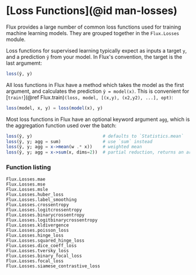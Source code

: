 # [Loss Functions](@id man-losses)

Flux provides a large number of common loss functions used for training machine learning models.
They are grouped together in the `Flux.Losses` module.

Loss functions for supervised learning typically expect as inputs a target `y`, and a prediction `ŷ` from your model.
In Flux's convention, the target is the last argumemt:

```julia
loss(ŷ, y)
```

All loss functions in Flux have a method which takes the model as the first argument, and calculates the prediction `ŷ = model(x)`.
This is convenient for [`train!`](@ref Flux.train)`(loss, model, [(x,y), (x2,y2), ...], opt)`:

```julia
loss(model, x, y) = loss(model(x), y)
```

Most loss functions in Flux have an optional keyword argument `agg`, which is the aggregation function used over the batch:

```julia
loss(ŷ, y)                           # defaults to `Statistics.mean`
loss(ŷ, y; agg = sum)                # use `sum` instead
loss(ŷ, y; agg = x->mean(w .* x))    # weighted mean
loss(ŷ, y; agg = x->sum(x, dims=2))  # partial reduction, returns an array
```

### Function listing

```@docs
Flux.Losses.mae
Flux.Losses.mse
Flux.Losses.msle
Flux.Losses.huber_loss
Flux.Losses.label_smoothing
Flux.Losses.crossentropy
Flux.Losses.logitcrossentropy
Flux.Losses.binarycrossentropy
Flux.Losses.logitbinarycrossentropy
Flux.Losses.kldivergence
Flux.Losses.poisson_loss
Flux.Losses.hinge_loss
Flux.Losses.squared_hinge_loss
Flux.Losses.dice_coeff_loss
Flux.Losses.tversky_loss
Flux.Losses.binary_focal_loss
Flux.Losses.focal_loss
Flux.Losses.siamese_contrastive_loss
```
